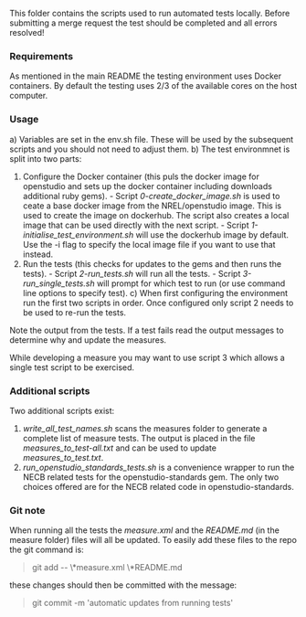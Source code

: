 This folder contains the scripts used to run automated tests locally. Before submitting a merge request the test should be completed 
and all errors resolved!

### Requirements

As mentioned in the main README the testing environment uses Docker containers. By default the testing uses 2/3 of the available cores 
on the host computer. 

### Usage

a) Variables are set in the env.sh file. These will be used by the subsequent scripts and you should not need to adjust them. 
b) The test environmnet is split into two parts: 
  1) Configure the Docker container (this puls the docker image for openstudio and sets up the docker container including 
  downloads additional ruby gems).
    - Script _0-create_docker_image.sh_ is used to ceate a base docker image from the NREL/openstudio image. This is used to
      create the image on dockerhub. The script also creates a local image that can be used directly with the next script.
    - Script _1-initialise_test_environment.sh_ will use the dockerhub image by default. Use the -i flag to specify the local 
      image file if you want to use that instead.
  2) Run the tests (this checks for updates to the gems and then runs the tests).
    - Script _2-run_tests.sh_ will run all the tests.
    - Script _3-run_single_tests.sh_ will prompt for which test to run (or use command line options to specify test).
c) When first configuring the environment run the first two scripts in order. Once configured only script 2 needs to be used 
to re-run the tests.

Note the output from the tests. If a test fails read the output messages to determine why and update the measures.

While developing a measure you may want to use script 3 which allows a single test script to be exercised.

### Additional scripts

Two additional scripts exist:

1) _write_all_test_names.sh_ scans the measures folder to generate a complete list of measure tests. The output is placed in the 
file _measures_to_test-all.txt_ and can be used to update _measures_to_test.txt_.
2) _run_openstudio_standards_tests.sh_ is a convenience wrapper to run the NECB related tests for the openstudio-standards gem. 
The only two choices offered are for the NECB related code in openstudio-standards.

### Git note

When running all the tests the _measure.xml_ and the _README.md_ (in the measure folder) files will all be updated. To easily add 
these files to the repo the git command is:

>git add -- \\*measure.xml \\*README.md

these changes should then be committed with the message:

>git commit -m 'automatic updates from running tests'

